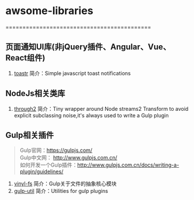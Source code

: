 # awsome-libraries

===========================================
## 页面通知UI库(非jQuery插件、Angular、Vue、React组件)

1. <a href='https://github.com/CodeSeven/toastr'>toastr</a>  简介：Simple javascript toast notifications

## NodeJs相关类库
1. <a href='https://github.com/rvagg/through2'>through2</a> 简介：Tiny wrapper around Node streams2 Transform to avoid explicit subclassing noise,it's always used to write a Gulp plugin


## Gulp相关插件
> Gulp官网：https://gulpjs.com/ <br>
Gulp中文网： http://www.gulpjs.com.cn/ <br>
如何开发一个Gulp插件：http://www.gulpjs.com.cn/docs/writing-a-plugin/guidelines/

1. <a href='https://github.com/gulpjs/vinyl-fs'>vinyl-fs</a> 简介：Gulp关于文件的抽象核心模块
2. <a href='https://github.com/gulpjs/gulp-util'>gulp-util</a> 简介：Utilities for gulp plugins
